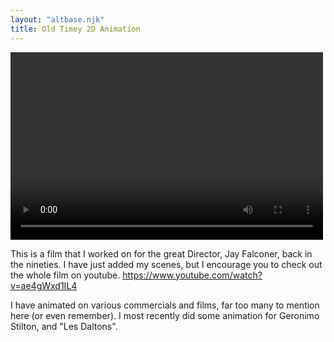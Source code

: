 ```yaml
---
layout: "altbase.njk"
title: Old Timey 2D Animation
---
```

<video width="500" height="300" controls>
    <source src="/assets/images/videos/Deadly_Deposits_Reel.mp4" type="video/mp4">
    Your browser does not support the video tag
</video>

This is a film that I worked on for the great Director, Jay Falconer, back in the nineties. I have just added my scenes, but I encourage you to check out the whole film on youtube. https://www.youtube.com/watch?v=ae4gWxd1IL4

I have animated on various commercials and films, far too many to mention here (or even remember). I most recently did some animation for Geronimo Stilton, and "Les Daltons".

